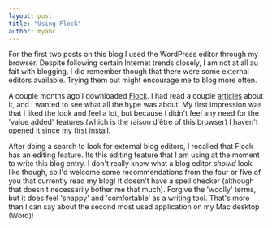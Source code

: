 ```yaml
---
layout: post
title: "Using Flock"
author: myabc
---
```



For the first two posts on this blog I used the WordPress editor through my browser. Despite following certain Internet trends closely, I am not at all au fait with blogging. I did remember though that there were some external editors available. Trying them out might encourage me to blog more often.

A couple months ago I downloaded <a href="http://www.flock.com">Flock</a>. I had read a couple <a href="http://news.bbc.co.uk/1/hi/technology/4406204.stm">articles</a> about it, and I wanted to see what all the hype was about. My first impression was that I liked the look and feel a lot, but because I didn't feel any need for the 'value added' features (which is the raison d'être of this browser) I haven't opened it since my first install.

After doing a search to look for external blog editors, I recalled that Flock has an editing feature. Its this editing feature that I am using at the moment to write this blog entry. I don't really know what a blog editor <em>should</em> look like though, so I'd welcome some recommendations from the four or five of you that currently read my blog! It doesn't have a spell checker (although that doesn't necessarily bother me that much). Forgive the 'woolly' terms, but it does feel 'snappy' and 'comfortable' as a writing tool. That's more than I can say about the second most used application on my Mac desktop (Word)!
